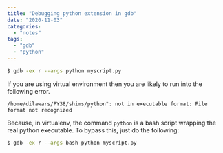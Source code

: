 ```yaml
---
title: "Debugging python extension in gdb"
date: "2020-11-03"
categories: 
  - "notes"
tags: 
  - "gdb"
  - "python"
---
```


```bash
$ gdb -ex r --args python myscript.py
```

If you are using virtual environment then you are likely to run into the following error.

`/home/dilawars/PY38/shims/python": not in executable format: File format not recognized`

Because, in virtualenv, the command `python` is a bash script wrapping the real python executable. To bypass this, just do the following:

```bash
$ gdb -ex r --args bash python myscript.py
```

